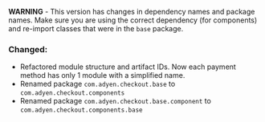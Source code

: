 
[//]: # (This file will be used for the release notes on GitHub when publishing.)
[//]: # (Types of changes: `Added` `Changed` `Deprecated` `Removed` `Fixed` `Security`)
[//]: # (Example:)
[//]: # (### Added)
[//]: # ( - New payment method)
[//]: # ( ### Changed)
[//]: # ( - DropIn service's package changed from `com.adyen.dropin` to `com.adyen.dropin.services`)
[//]: # ( ### Deprecated)
[//]: # ( - Configurations public constructor are deprecated, please use each Configuration's builder to make a Configuration object)

**WARNING** - This version has changes in dependency names and package names.
Make sure you are using the correct dependency (for components) and re-import classes that were in the `base` package.

### Changed:
- Refactored module structure and artifact IDs. Now each payment method has only 1 module with a simplified name.
- Renamed package `com.adyen.checkout.base` to `com.adyen.checkout.components`
- Renamed package `com.adyen.checkout.base.component` to `com.adyen.checkout.components.base`


